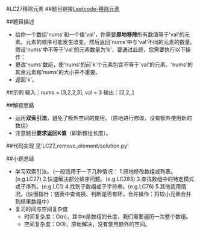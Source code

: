 #LC27移除元素
##题目链接[Leetcode-移除元素](https://leetcode.cn/problems/remove-element/)

##题目描述
 - 给你一个数组'nums'和一个值'val'，你需要**原地移除**所有数值等于'val'的元素。元素的顺序可能发生改变。然后返回'nums'中与'val'不同的元素的数量。假设'nums'中不等于'val'的元素数量为'k'，要通过此题，您需要执行以下操作：
 - 更改'nums'数组，使'nums'的前'k'个元素包含不等于'val'的元素。'nums'的其余元素和'nums'的大小并不重要。
 - 返回'k'。

##示例
输入：nums = [3,2,2,3], val = 3
输出：[2,2,_,_]

##解题思路
 - 运用**双索引法**，避免了额外空间的使用。（原地进行修改，没有额外使用新的数组）
 - 注意题目**要求返回K值**（即新数组长度）。

##代码实现
见'LC27_remove_element/solution.py'

##小题总结
 - 学习双索引法。（一般适用于一下几种情况：
   1.原地修改数组或列表。(e.g.LC27)
   2.快速解决部分排序问题。(e.g.LC283)
   3.查找数组中的特定模式或子序列。(e.g.LC1)
   4.找到子数组或子字符串。(e.g.LC76)
   5.其他适用情况。(快慢指针：链表中查询换、判断是否有环。合并操作：将较小元素合并到结果数组中）
 - 复习时间与空间复杂度
    - 时间复杂度：O(n)，其中n是数组的长度，我们需要遍历一次整个数组。
    - 空间复杂度：O(1)，原地解决，没有使用额外的空间。
